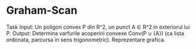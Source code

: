 # Graham-Scan

Task
  Input: Un poligon convex P din R^2, un punct A ∈ R^2 in exteriorul lui P.
  Output: Determina varfurile acoperirii convexe Conv(P ∪ {A}) (ca lista ordonata, parcursa in sens trigonometric). Reprezentare grafica.
